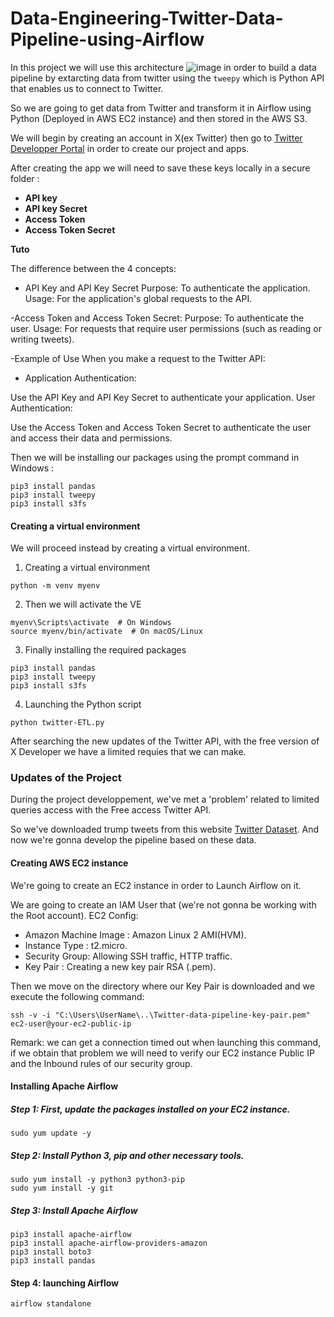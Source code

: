 # Data-Engineering-Twitter-Data-Pipeline-using-Airflow

In this project we will use this architecture ![image](https://github.com/Highashikata/Data-Engineering-Twitter-Data-Pipeline-using-Airflow/assets/96960411/3e42197d-bef8-468d-b4e7-6ccc1af9497c)
in order to build a data pipeline by extarcting data from twitter using the ```tweepy``` which is Python API that enables us to connect to Twitter.

So we are going to get data from Twitter and transform it in Airflow using Python (Deployed in AWS EC2 instance) and then stored in the AWS S3.

We will begin by creating an account in X(ex Twitter) then go to [Twitter Developper Portal](https://developer.x.com/en/portal/dashboard)
in order to create our project and apps.

After creating the app we will need to save these keys locally in a secure folder :
- **API key**
- **API key Secret**
- **Access Token**
- **Access Token Secret**

**Tuto**

The difference between the 4 concepts:
- API Key and API Key Secret
  Purpose: To authenticate the application.
  Usage: For the application's global requests to the API.

-Access Token and Access Token Secret:
  Purpose: To authenticate the user.
  Usage: For requests that require user permissions (such as reading or writing tweets).

-Example of Use
When you make a request to the Twitter API:

- Application Authentication:

Use the API Key and API Key Secret to authenticate your application.
User Authentication:

Use the Access Token and Access Token Secret to authenticate the user and access their data and permissions.


Then we will be installing our packages using the prompt command in Windows :

```
pip3 install pandas
pip3 install tweepy
pip3 install s3fs
```

#### Creating a virtual environment 

We will proceed instead by creating a virtual environment.

1. Creating a virtual environment
```
python -m venv myenv
```
2. Then we will activate the VE
```
myenv\Scripts\activate  # On Windows
source myenv/bin/activate  # On macOS/Linux
```

3. Finally installing the required packages
```
pip3 install pandas
pip3 install tweepy
pip3 install s3fs
```

4. Launching the Python script
```
python twitter-ETL.py
```

After searching the new updates of the Twitter API, with the free version of X Developer we have a limited requies that we can make.

### Updates of the Project

During the project developpement, we've met a 'problem' related to limited queries access with the Free access Twitter API.

So we've downloaded trump tweets from this website [Twitter Dataset](https://data.world/lovesdata/trump-tweets-5-4-09-12-5-16).
And now we're gonna develop the pipeline based on these data.

#### Creating AWS EC2 instance
We're going to create an EC2 instance in order to Launch Airflow on it.

We are going to create an IAM User that (we're not gonna be working with the Root account).
EC2 Config:
- Amazon Machine Image : Amazon Linux 2 AMI(HVM).
- Instance Type : t2.micro.
- Security Group: Allowing SSH traffic, HTTP traffic.
- Key Pair : Creating a new key pair RSA (.pem).

Then we move on the directory where our Key Pair is downloaded and we execute the following command:

```
ssh -v -i "C:\Users\UserName\..\Twitter-data-pipeline-key-pair.pem" ec2-user@your-ec2-public-ip

```

Remark: we can get a connection timed out when launching this command, if we obtain that problem we will need to verify our EC2 instance Public IP and the Inbound rules of our security group.

#### Installing Apache Airflow

##### Step 1: First, update the packages installed on your EC2 instance. 
```
sudo yum update -y
```

##### Step 2: Install Python 3, pip and other necessary tools.
```
sudo yum install -y python3 python3-pip
sudo yum install -y git
```

##### Step 3:  Install Apache Airflow
```
pip3 install apache-airflow
pip3 install apache-airflow-providers-amazon
pip3 install boto3
pip3 install pandas
```

#### Step 4: launching Airflow 
```
airflow standalone      
```




